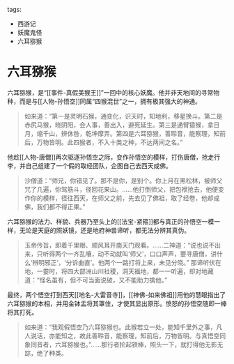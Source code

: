 tags:
  - 西游记
  - 妖魔鬼怪
  - 六耳猕猴

# 六耳猕猴

六耳猕猴，是“[[事件-真假美猴王]]”一回中的核心妖魔。他并非天地间的寻常物种，而是与[[人物-孙悟空]]同属“四猴混世”之一，拥有极其强大的神通。

> 如来道：“第一是灵明石猴，通变化，识天时，知地利，移星换斗。第二是赤尻马猴，晓阴阳，会人事，善出入，避死延生。第三是通臂猿猴，拿日月，缩千山，辨休咎，乾坤摩弄。第四是六耳猕猴，善聆音，能察理，知前后，万物皆明。此四猴者，不入十类之种，不达两间之名。”

他趁[[人物-唐僧]]再次驱逐孙悟空之际，变作孙悟空的模样，打伤唐僧，抢走行李，并自己组建了一个假的取经团队，企图自己去西天成佛。

> 沙僧道：“师兄，你错见了。那不是你，是别个。你上月在黑松林，被师父咒了几遍，你驾筋斗，径回花果山。……他打倒师父，把包袱抢去，他便变作你的模样，径往西天，在师父之前，先去见了佛祖，取了经卷，他却成佛，我们都不得正果。”

六耳猕猴的法力、样貌、兵器乃至头上的[[法宝-紧箍]]都与真正的孙悟空一模一样，无论是天庭的照妖镜，还是地府神兽谛听，都无法分辨其真伪。

> 玉帝传旨，即着千里眼、顺风耳开南天门观看。……二神道：“说也说不出来，只听得两个一齐乱嚷，动不动就叫‘师父’，口口声声，要寻唐僧，讲什么‘辨明邪正’，‘分诉曲直’。他两个一路打将上来，未见分晓。”
> 那谛听伏在地，一霎时，将四大部洲山川社稷，洞天福地，都一一听遍，却对地藏道：“怪名虽有，但不可当面说破，又不能助力擒他。”

最终，两个悟空打到西天[[地名-大雷音寺]]，[[神佛-如来佛祖]]用他的慧眼指出了六耳猕猴的本相，并用金钵盂将其罩住，才使其显出原形。愤怒的孙悟空随即一棒将其打死。

> 如来道：“我观假悟空乃六耳猕猴也。此猴若立一处，能知千里外之事，凡人说话，亦能知之，故此善聆音，能察理，知前后，万物皆明。与真悟空同象同音者，六耳猕猴也。”……那行者抡起铁棒，照头一下，就打得他无影无踪，绝了种类。
